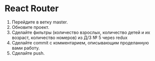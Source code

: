 # React Router

1. Перейдите в ветку master.
2. Обновите проект.
3. Сделайте фильтры (количество взрослых, количество детей и их возраст, количество номеров) из Д/З № 5 через redux
4. Сделайте commit с комментарием, описывающим проделанную вами работу.
5. Сделайте push.
